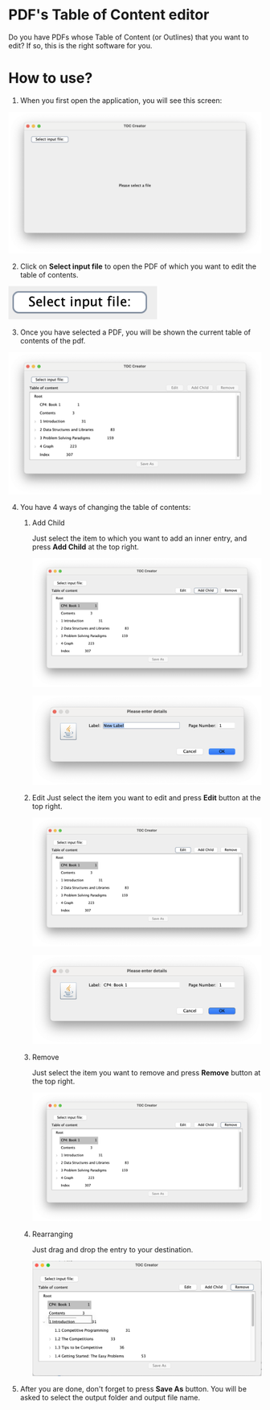 # PDF's Table of Content editor

Do you have PDFs whose Table of Content (or Outlines) that you want to edit? If so, this is the right software for you.

# How to use?

1. When you first open the application, you will see this screen:

![First Screen](screenshots/image.png)

2. Click on **Select input file** to open the PDF of which you want to edit the table of contents.

  ![Select Input File Button](screenshots/image-2.png)

3. Once you have selected a PDF, you will be shown the current table of contents of the pdf.

![Showing Table of Contents](screenshots/image-1.png)

4. You have 4 ways of changing the table of contents:
   1. Add Child

      Just select the item to which you want to add an inner entry, and press **Add Child** at the top right.

      ![Add child being pressed](screenshots/image-3.png)

      ![Add child dialog](screenshots/image-4.png)

   2. Edit
      Just select the item you want to edit and press **Edit** button at the top right.

      ![Edit being pressed](screenshots/image-5.png)

      ![Edit dialog](screenshots/image-6.png)

   3. Remove

      Just select the item you want to remove and press **Remove** button at the top right.

      ![Remove being pressed](screenshots/image-7.png)

   4. Rearranging

      Just drag and drop the entry to your destination.

      ![alt text](screenshots/image-9.png)

5. After you are done, don't forget to press **Save As** button. You will be asked to select the output folder and output file name.
